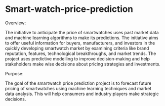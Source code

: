 # Smart-watch-price-prediction
Overview:

The initiative to anticipate the price of smartwatches uses past market data and machine learning algorithms to make its predictions. The initiative aims to offer useful information for buyers, manufacturers, and investors in the quickly developing smartwatch market by examining criteria like brand reputation, features, technological breakthroughs, and market trends. The project uses predictive modelling to improve decision-making and help stakeholders make wise decisions about pricing strategies and investments.

Purpose:

The goal of the smartwatch price prediction project is to forecast future pricing of smartwatches using machine learning techniques and market data analysis. This will help consumers and industry players make strategic decisions.
